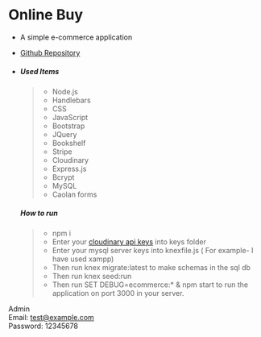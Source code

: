 # Online Buy
  - A simple e-commerce application
  - [Github Repository](https://github.com/CoolProgrammerAK/Online-Buy)
  - ##### Used Items
    > - Node.js
    > - Handlebars
    > - CSS
    > - JavaScript
    > - Bootstrap
    > - JQuery
    > - Bookshelf
    > - Stripe
    > - Cloudinary
    > - Express.js
    > - Bcrypt
    > - MySQL
    > - Caolan forms

    ##### How to run 

    > - npm i
    > - Enter your [cloudinary api keys](https://cloudinary.com/users/login) into keys folder
    > - Enter your mysql server keys into knexfile.js ( For example- I have used xampp)
    > - Then run knex migrate:latest to make schemas in the sql db
    > - Then run knex seed:run
    > - Then run  SET DEBUG=ecommerce:* & npm start to run the application on port 3000 in your server.


Admin  
Email: test@example.com    
Password: 12345678   
